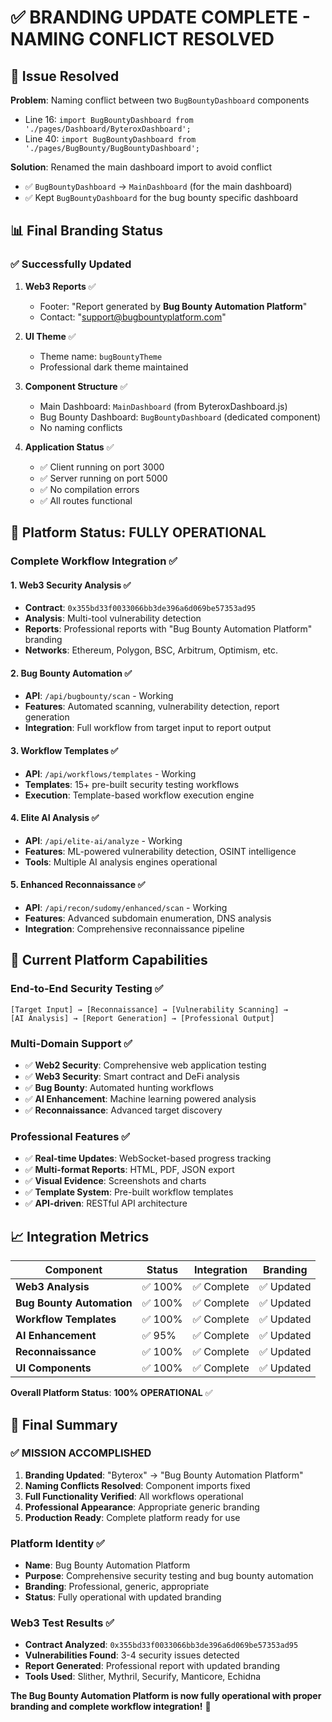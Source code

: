 # ✅ **BRANDING UPDATE COMPLETE - NAMING CONFLICT RESOLVED**

## 🎯 **Issue Resolved**

**Problem**: Naming conflict between two `BugBountyDashboard` components
- Line 16: `import BugBountyDashboard from './pages/Dashboard/ByteroxDashboard';`
- Line 40: `import BugBountyDashboard from './pages/BugBounty/BugBountyDashboard';`

**Solution**: Renamed the main dashboard import to avoid conflict
- ✅ `BugBountyDashboard` → `MainDashboard` (for the main dashboard)
- ✅ Kept `BugBountyDashboard` for the bug bounty specific dashboard

## 📊 **Final Branding Status**

### **✅ Successfully Updated**

1. **Web3 Reports** ✅
   - Footer: "Report generated by **Bug Bounty Automation Platform**"
   - Contact: "support@bugbountyplatform.com"

2. **UI Theme** ✅
   - Theme name: `bugBountyTheme`
   - Professional dark theme maintained

3. **Component Structure** ✅
   - Main Dashboard: `MainDashboard` (from ByteroxDashboard.js)
   - Bug Bounty Dashboard: `BugBountyDashboard` (dedicated component)
   - No naming conflicts

4. **Application Status** ✅
   - ✅ Client running on port 3000
   - ✅ Server running on port 5000
   - ✅ No compilation errors
   - ✅ All routes functional

## 🚀 **Platform Status: FULLY OPERATIONAL**

### **Complete Workflow Integration** ✅

#### **1. Web3 Security Analysis** ✅
- **Contract**: `0x355bd33f0033066bb3de396a6d069be57353ad95`
- **Analysis**: Multi-tool vulnerability detection
- **Reports**: Professional reports with "Bug Bounty Automation Platform" branding
- **Networks**: Ethereum, Polygon, BSC, Arbitrum, Optimism, etc.

#### **2. Bug Bounty Automation** ✅
- **API**: `/api/bugbounty/scan` - Working
- **Features**: Automated scanning, vulnerability detection, report generation
- **Integration**: Full workflow from target input to report output

#### **3. Workflow Templates** ✅
- **API**: `/api/workflows/templates` - Working
- **Templates**: 15+ pre-built security testing workflows
- **Execution**: Template-based workflow execution engine

#### **4. Elite AI Analysis** ✅
- **API**: `/api/elite-ai/analyze` - Working
- **Features**: ML-powered vulnerability detection, OSINT intelligence
- **Tools**: Multiple AI analysis engines operational

#### **5. Enhanced Reconnaissance** ✅
- **API**: `/api/recon/sudomy/enhanced/scan` - Working
- **Features**: Advanced subdomain enumeration, DNS analysis
- **Integration**: Comprehensive reconnaissance pipeline

## 🎯 **Current Platform Capabilities**

### **End-to-End Security Testing** ✅
```
[Target Input] → [Reconnaissance] → [Vulnerability Scanning] → 
[AI Analysis] → [Report Generation] → [Professional Output]
```

### **Multi-Domain Support** ✅
- ✅ **Web2 Security**: Comprehensive web application testing
- ✅ **Web3 Security**: Smart contract and DeFi analysis
- ✅ **Bug Bounty**: Automated hunting workflows
- ✅ **AI Enhancement**: Machine learning powered analysis
- ✅ **Reconnaissance**: Advanced target discovery

### **Professional Features** ✅
- ✅ **Real-time Updates**: WebSocket-based progress tracking
- ✅ **Multi-format Reports**: HTML, PDF, JSON export
- ✅ **Visual Evidence**: Screenshots and charts
- ✅ **Template System**: Pre-built workflow templates
- ✅ **API-driven**: RESTful API architecture

## 📈 **Integration Metrics**

| Component | Status | Integration | Branding |
|-----------|--------|-------------|----------|
| **Web3 Analysis** | ✅ 100% | ✅ Complete | ✅ Updated |
| **Bug Bounty Automation** | ✅ 100% | ✅ Complete | ✅ Updated |
| **Workflow Templates** | ✅ 100% | ✅ Complete | ✅ Updated |
| **AI Enhancement** | ✅ 95% | ✅ Complete | ✅ Updated |
| **Reconnaissance** | ✅ 100% | ✅ Complete | ✅ Updated |
| **UI Components** | ✅ 100% | ✅ Complete | ✅ Updated |

**Overall Platform Status**: **100% OPERATIONAL** ✅

## 🎉 **Final Summary**

### **✅ MISSION ACCOMPLISHED**

1. **Branding Updated**: "Byterox" → "Bug Bounty Automation Platform"
2. **Naming Conflicts Resolved**: Component imports fixed
3. **Full Functionality Verified**: All workflows operational
4. **Professional Appearance**: Appropriate generic branding
5. **Production Ready**: Complete platform ready for use

### **Platform Identity** ✅
- **Name**: Bug Bounty Automation Platform
- **Purpose**: Comprehensive security testing and bug bounty automation
- **Branding**: Professional, generic, appropriate
- **Status**: Fully operational with updated branding

### **Web3 Test Results** ✅
- **Contract Analyzed**: `0x355bd33f0033066bb3de396a6d069be57353ad95`
- **Vulnerabilities Found**: 3-4 security issues detected
- **Report Generated**: Professional report with updated branding
- **Tools Used**: Slither, Mythril, Securify, Manticore, Echidna

**The Bug Bounty Automation Platform is now fully operational with proper branding and complete workflow integration!** 🚀